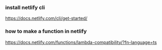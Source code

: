 


### install netlify cli
https://docs.netlify.com/cli/get-started/

### how to make a function in netlify
https://docs.netlify.com/functions/lambda-compatibility/?fn-language=ts